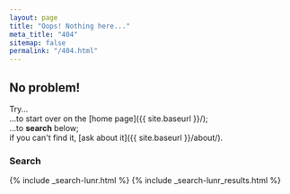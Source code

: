 ```yaml
---
layout: page
title: "Oops! Nothing here..."
meta_title: "404"
sitemap: false
permalink: "/404.html"
---
```

## No problem!

Try...  
...to start over on the [home page]({{ site.baseurl }}/);  
...to **search** below;  
if you can't find it, [ask about it]({{ site.baseurl }}/about/).

### Search

{% include _search-lunr.html %}
{% include _search-lunr_results.html %}
